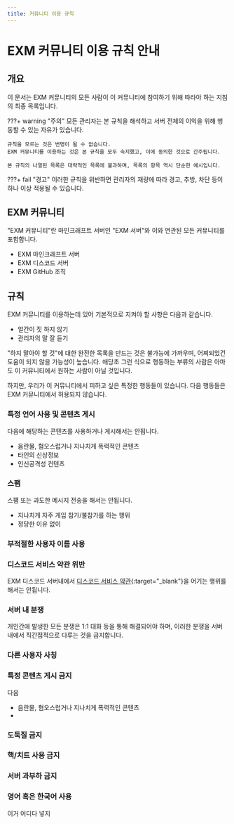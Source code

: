 ```yaml
---
title: 커뮤니티 이용 규칙
---
```

# EXM 커뮤니티 이용 규칙 안내
## 개요
이 문서는 EXM 커뮤니티의 모든 사람이 이 커뮤니티에 참여하기 위해 따라야 하는 지침의 최종 목록입니다.

???+ warning "주의"
    모든 관리자는 본 규칙을 해석하고 서버 전체의 이익을 위해 행동할 수 있는 자유가 있습니다.

    규칙을 모르는 것은 변명이 될 수 없습니다.
    EXM 커뮤니티를 이용하는 것은 본 규칙을 모두 숙지했고, 이에 동의한 것으로 간주됩니다.

    본 규칙의 나열된 목록은 대략적인 목록에 불과하며, 목록의 항목 역시 단순한 예시입니다.

???+ fail "경고"
    이러한 규칙을 위반하면 관리자의 재량에 따라 경고, 추방, 차단 등이 하나 이상 적용될 수 있습니다.


## EXM 커뮤니티
"EXM 커뮤니티"란 마인크래프트 서버인 "EXM 서버"와 이와 연관된 모든 커뮤니티를 포함합니다.

  * EXM 마인크래프트 서버
  * EXM 디스코드 서버
  * EXM GitHub 조직


## 규칙
EXM 커뮤니티를 이용하는데 있어 기본적으로 지켜야 할 사항은 다음과 같습니다.

  * 얼간이 짓 하지 않기
  * 관리자의 말 잘 듣기

"하지 말아야 할 것"에 대한 완전한 목록을 만드는 것은 불가능에 가까우며, 어찌되었건 도움이 되지 않을 가능성이 높습니다.
애당초 그런 식으로 행동하는 부류의 사람은 아마도 이 커뮤니티에서 원하는 사람이 아닐 것입니다.

하지만, 우리가 이 커뮤니티에서 피하고 싶은 특정한 행동들이 있습니다. 다음 행동들은 EXM 커뮤니티에서 허용되지 않습니다.

### 특정 언어 사용 및 콘텐츠 게시
다음에 해당하는 콘텐츠를 사용하거나 게시해서는 안됩니다.

  * 음란물, 혐오스럽거나 지나치게 폭력적인 콘텐츠
  * 타인의 신상정보
  * 인신공격성 컨텐츠

### 스팸
스팸 또는 과도한 메시지 전송을 해서는 안됩니다.

  * 지나치게 자주 게임 참가/불참가를 하는 행위
  * 정당한 이유 없이 

### 부적절한 사용자 이름 사용



### 디스코드 서비스 약관 위반
EXM 디스코드 서버내에서 [디스코드 서비스 약관](https://discord.com/terms){:target="_blank"}을 어기는 행위를 해서는 안됩니다.


### 서버 내 분쟁
개인간에 발생한 모든 분쟁은 1:1 대화 등을 통해 해결되어야 하며, 이러한 분쟁을 서버 내에서 직간접적으로 다루는 것을 금지합니다.


### 다른 사용자 사칭





### 특정 콘텐츠 게시 금지
다음 

  * 음란물, 혐오스럽거나 지나치게 폭력적인 콘텐츠
  * 


### 도둑질 금지



### 핵/치트 사용 금지



### 서버 과부하 금지


### 영어 혹은 한국어 사용
이거 어디다 넣지
